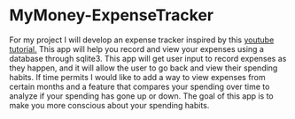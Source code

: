 # MyMoney-ExpenseTracker
For my project I will develop an expense tracker inspired by this [youtube tutorial.](https://youtu.be/sYBDJ15dNVc) 
This app will help you record and view your expenses using a database through sqlite3.
This app will get user input to record expenses as they happen, and it will allow the user to go back and view their spending habits.
If time permits I would like to add a way to view expenses from certain months and a feature that compares your spending over time to analyze if your spending has gone up or down.
The goal of this app is to make you more conscious about your spending habits.
